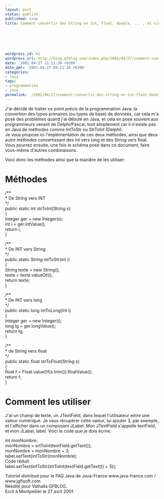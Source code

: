 ```yaml
---
layout: post
status: publish
published: true
title: Comment convertir des String en int, float, double, ... , et vice versa ?

  
  



wordpress_id: 61
wordpress_url: http://blog.gfblog.com/index.php/2001/04/27/comment-convertir-des-string-en-int-float-double-et-vice-versa/
date: '2001-04-27 11:11:38 +0200'
date_gmt: '2001-04-27 09:11:38 +0200'
categories:
- Java
tags:
- programmation
- java
permalink:  /2001/04/27/comment-convertir-des-string-en-int-float-double-et-vice-versa/
---
```

<p>J'ai d&eacute;cid&eacute; de traiter ce point pr&eacute;cis de la programmation Java: la convertion des types primaires (ou types de base) de donn&eacute;es, car cela m'a pos&eacute; des probl&egrave;mes quand j'ai d&eacute;but&eacute; en Java, et cela en pose souvent aux programmeurs venant de Delphi/Pascal, tout simplement car il n'existe pas en Java de m&eacute;thodes comme IntToStr ou StrToInt (Delphi).<br />
  Je vous propose ici l'impl&eacute;mentation de ces deux m&eacute;thodes, ainsi que deux autre m&eacute;thodes convertissant des int vers long et des String vers float. Vous pourrez ensuite, une fois le sch&eacute;ma pos&eacute; dans ce document, faire vous-m&ecirc;me d'autres combinaisons.</p>
<p>Voici donc les m&eacute;thodes ainsi que la mani&egrave;re de les utiliser:</p>
<h1>M&eacute;thodes<br />
</h1>
<p class="Code">/** <br />
  * De String vers INT<br />
  */<br />
  public static int strToInt(String s) <br />
  { <br />
  Integer ger = new Integer(s); <br />
  int i = ger.intValue(); <br />
  return i; <br />
  }</p>
<p class="Code">/** <br />
  * De INT vers String <br />
  */ <br />
  public static String intToStr(int i) <br />
  { <br />
  String texte = new String(); <br />
  texte = texte.valueOf(i); <br />
  return texte; <br />
  }</p>
<p class="Code">/** <br />
  * De INT vers long <br />
  */ <br />
  public static long intToLong(int i) <br />
  {<br />
  Integer ger = new Integer(i); <br />
  long lg = ger.longValue(); <br />
  return lg; <br />
  }</p>
<p class="Code">/** <br />
  * de String vers float <br />
  */ <br />
  public static float strToFloat(String s) <br />
  { <br />
  float f = Float.valueOf(s.trim()).floatValue(); <br />
  return f; <br />
  }</p>
<h1>Comment les utiliser</h1>
<p>J'ai un champ de texte, un JTextField, dans lequel l'utilisateur entre une valeur num&eacute;rique. Je veux r&eacute;cup&eacute;rer cette valeur, lui ajouter 3, par exemple, et l'afficher dans un composant JLabel. Mon JTextField s'appelle textField, et mon JLabel, label. Voici le code que je dois &eacute;crire:</p>
<p class="Code">int monNombre;<br />
  monNombre = srtToInt(textField.getText());<br />
  monNombre = monNombre + 3;<br />
  label.setText(intToStr(monNombre);<br />
  Code r&eacute;duit:<br />
  label.setText(intToStr(strToInt(textField.getText()) + 3));</p>
<p>Tutoriel distribu&eacute; pour le FAQ Java de Java-France www.java-france.com / www.jgflsoft.com<br />
  R&eacute;&eacute;dit&eacute; pour Valhalla GFBLOG. <br />
  Ecrit &agrave; Montpellier le 27 avril 2001</p>
